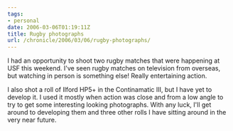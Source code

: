 ```yaml
---
tags:
- personal
date: 2006-03-06T01:19:11Z
title: Rugby photographs
url: /chronicle/2006/03/06/rugby-photographs/
---
```


I had an opportunity to shoot two rugby matches that were happening at USF this weekend. I've seen rugby matches on television from overseas, but watching in person is something else! Really entertaining action.

I also shot a roll of Ilford HP5+ in the Continamatic III, but I have yet to develop it.  I used it mostly when action was close and from  a low angle to try to get some interesting looking photographs. With any luck, I'll get around to developing them and three other rolls I have sitting around in the very near future.

